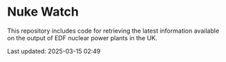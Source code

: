# Nuke Watch

This repository includes code for retrieving the latest information available on the output of EDF nuclear power plants in the UK.

Last updated: 2025-03-15 02:49